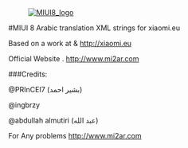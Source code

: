 <dl><dd><a href="http://www.mi2ar.com" target="_blank"><img src="http://i.imgur.com/YqLJqWu.jpg" border="0" alt="MIUI8_logo"></a></dd></dl>



#MIUI 8 Arabic  translation XML strings for xiaomi.eu

Based on a work at & http://xiaomi.eu

Official Website . http://www.mi2ar.com


###Credits:

@PRInCEI7 (بشير احمد)

@ingbrzy

@abdullah almutiri (عبد الله)


For Any problems
http://www.mi2ar.com


